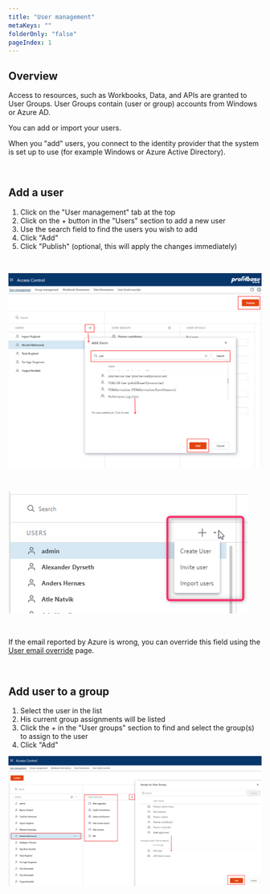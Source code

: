 ```yaml
---
title: "User management"
metaKeys: ""
folderOnly: "false"
pageIndex: 1
---
```

## Overview

Access to resources, such as Workbooks, Data, and APIs are granted to User Groups. User Groups contain (user or group) accounts from Windows or Azure AD.

You can add or import your users.

When you "add" users, you connect to the identity provider that the system is set up to use (for example Windows or Azure Active Directory).

<br/>

## Add a user

1. Click on the "User management" tab at the top
2. Click on the + button in the "Users" section to add a new user
3. Use the search field to find the users you wish to add
4. Click "Add"
5. Click "Publish" (optional, this will apply the changes immediately)
<br/>

![](Img/add_user.png)

<br/>

![](Img/add_user2.png)

<br/>

If the email reported by Azure is wrong, you can override this field using the [User email override](user-email-override.md) page.

<br/>

## Add user to a group

1. Select the user in the list
2. His current group assignments will be listed
3. Click the + in the "User groups" section to find and select the group(s) to assign to the user
4. Click "Add"

![](Img/add_user_group.png)


